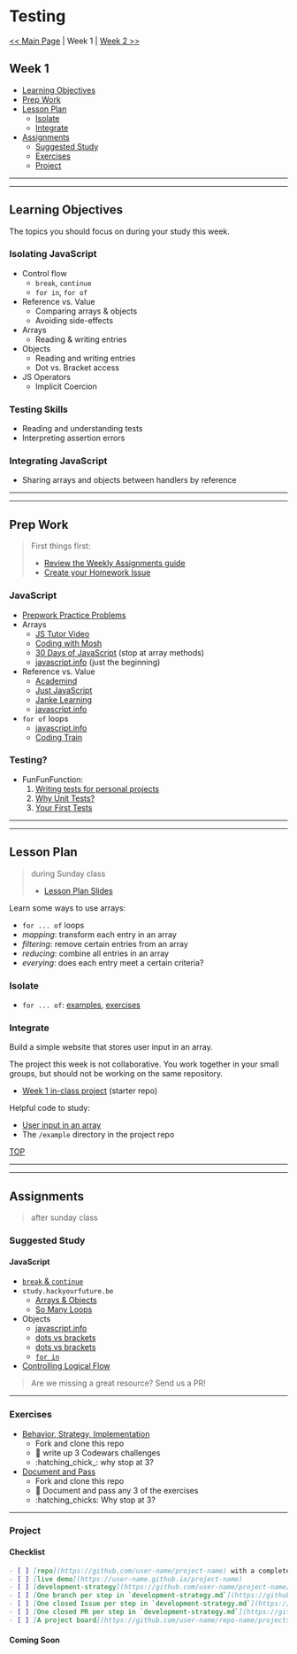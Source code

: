 # Testing

[<< Main Page](../README.md) | Week 1 | [Week 2 >>](../week-2/README.md)

## Week 1

- [Learning Objectives](#learning-objectives)
- [Prep Work](#prep-work)
- [Lesson Plan](#lesson-plan)
  - [Isolate](#isolate)
  - [Integrate](#integrate)
- [Assignments](#assignments)
  - [Suggested Study](#suggested-study)
  - [Exercises](#exercises)
  - [Project](#project)

---
---

## Learning Objectives

The topics you should focus on during your study this week.

### Isolating JavaScript

- Control flow
  - `break`, `continue`
  - `for in`, `for of`
- Reference vs. Value
  - Comparing arrays & objects
  - Avoiding side-effects
- Arrays
  - Reading & writing entries
- Objects
  - Reading and writing entries
  - Dot vs. Bracket access
- JS Operators
  - Implicit Coercion

### Testing Skills

- Reading and understanding tests
- Interpreting assertion errors

### Integrating JavaScript

- Sharing arrays and objects between handlers by reference

---
---

## Prep Work

> First things first:
> - [Review the Weekly Assignments guide](https://home.hackyourfuture.be/students/weekly-assignments)
> - [Create your Homework Issue](https://home.hackyourfuture.be/students/homework-submission#homework-issues)

### JavaScript

- [Prepwork Practice Problems](https://hackyourfuture.be/testing/week-1/prep)
- Arrays
  - [JS Tutor Video](https://www.youtube.com/watch?v=W1NTK09o-vM)
  - [Coding with Mosh](https://www.youtube.com/watch?v=oigfaZ5ApsM)
  - [30 Days of JavaScript](https://github.com/Asabeneh/30DaysOfJavaScript/blob/master/05_Day/05_day_arrays.md) (stop at array methods)
  - [javascript.info](https://javascript.info/array) (just the beginning)
- Reference vs. Value
  - [Academind](https://www.youtube.com/watch?v=9ooYYRLdg_g)
  - [Just JavaScript](https://github.com/HackYourFutureBelgium/just-javascript/tree/master/06-Equality-of-Values)
  - [Janke Learning](https://github.com/janke-learning/reference-vs-value)
  - [javascript.info](https://javascript.info/object-copy#comparison-by-reference)
- `for of` loops
  - [javascript.info](https://javascript.info/array#loops)
  - [Coding Train](https://www.youtube.com/watch?v=Y8sMnRQYr3c)

### Testing?

- FunFunFunction:
  1. [Writing tests for personal projects](https://www.youtube.com/watch?v=ib2Pt9_zciA)
  1. [Why Unit Tests?](https://www.youtube.com/watch?v=Eu35xM76kKY)
  1. [Your First Tests](https://www.youtube.com/watch?v=XsFQEUP1MxI)

---
---

## Lesson Plan

> during Sunday class
> - [Lesson Plan Slides](https://hackyourfuture.be/testing/week-1)

Learn some ways to use arrays:

- `for ... of` loops
- _mapping_: transform each entry in an array
- _filtering_: remove certain entries from an array
- _reducing_: combine all entries in an array
- _everying_: does each entry meet a certain criteria?

### Isolate

- `for ... of`: [examples](../isolate/for-of/examples), [exercises](../isolate/for-of/exercises)

### Integrate

Build a simple website that stores user input in an array.

The project this week is not collaborative.  You work together in your small groups, but should not be working on the same repository.

- [Week 1 in-class project](https://github.com/HackYourFutureBelgium/testing-integrate-week-1) (starter repo)

Helpful code to study:

- [User input in an array](../integrate/user-input-in-an-array.html)
- The `/example` directory in the project repo

[TOP](#testing)

---
---

## Assignments

> after sunday class

### Suggested Study

#### JavaScript

- [`break` & `continue`](https://javascript.info/while-for)
- `study.hackyourfuture.be`
  - [Arrays & Objects](https://study.hackyourfuture.be/javascript/fundamentals#arrays-and-objects)
  - [So Many Loops](https://study.hackyourfuture.be/javascript/fundamentals#so-many-loops)
- Objects
  - [javascript.info](https://javascript.info/object)
  - [dots vs brackets](https://www.youtube.com/watch?v=7lQ31dJEYoM)
  - [dots vs brackets](https://github.com/janke-learning/dots-vs-brackets)
  - [`for in`](https://javascript.info/object#the-for-in-loop)
- [Controlling Logical Flow](https://shawnr.gitbooks.io/practical-introduction-to-javascript/controlling-logical-flow/)

> Are we missing a great resource? Send us a PR!

---

### Exercises

- [Behavior, Strategy, Implementation](https://github.com/HackYourFutureBelgium/behavior-strategy-implementation)
  - Fork and clone this repo
  - :egg: write up 3 Codewars challenges
  - :hatching_chick_: why stop at 3?
- [Document and Pass](https://github.com/HackYourFutureBelgium/document-and-pass/)
  - Fork and clone this repo
  - :egg: Document and pass any 3 of the exercises
  - :hatching_chicks: Why stop at 3?

---

### Project

#### Checklist

```md
- [ ] [repo](https://github.com/user-name/project-name) with a complete README
- [ ] [live demo](https://user-name.github.io/project-name)
- [ ] [development-strategy](https://github.com/user-name/project-name/tree/master/development-strategy.md)
- [ ] [One branch per step in `development-strategy.md`](https://github.com/user-name/repo-name/network)
- [ ] [One closed Issue per step in `development-strategy.md`](https://github.com/user-name/repo-name/issues?q=is%3Aissue+is%3Aclosed)
- [ ] [One closed PR per step in `development-strategy.md`](https://github.com/user-name/repo-name/pulls?q=is%3Apr+is%3Aclosed)
- [ ] [A project board](https://github.com/user-name/repo-name/projects/X) with all issues moved to "Done"
```

#### Coming Soon
